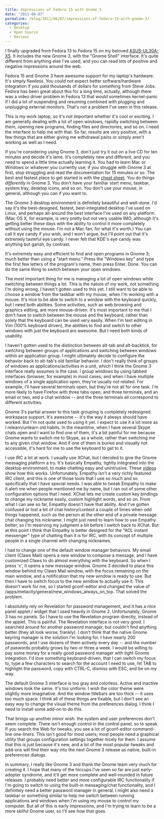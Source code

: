 ```yaml
---
title: Impressions of Fedora 15 with Gnome 3
date: "2011-06-07"
permalink: /blog/2011/06/07/impressions-of-fedora-15-with-gnome-3/
categories:
  - Desktop
  - Open Source
  - Reviews
---
```

I finally upgraded from Fedora 13 to Fedora 15 on my beloved [ASUS-UL30A-X5][1]. It includes the new Gnome 3, with the "Gnome Shell" interface. It's quite different from anything else I've used, and you can read lots of positive and negative impressions around the web.

Fedora 15 and Gnome 3 have awesome support for my laptop's hardware. It's simply flawless. You could not expect better software/hardware integration if you paid thousands of dollars for something from Steve Jobs. Fedora has been great about this for a long time, actually, although there was a video driver problem in Fedora 13 that would sometimes kernel-panic if I did a lot of suspending and resuming combined with plugging and unplugging external monitors. That's not a problem I've seen in this release.

This is my work laptop, so it's not important whether it's cool or exciting. I am generally dealing with a lot of open windows, rapidly switching between them, opening new programs, finding files and directories, and so on. I need the interface to help me with that. So far, results are very positive, with a few things that are either giving me withdrawal pains or simply aren't working as well as I need.

If you're considering using Gnome 3, don't just try it out on a live CD for ten minutes and decide it's lame. It's completely new and different, and you need to spend a little time actually learning it. You had to learn Mac or Windows or whatever you currently use; if you struggle with Gnome 3 at first, stop struggling and read the documentation for 15 minutes or so. The best and fastest place to get started is with the [cheat sheet][2]. You do things *differently* in Gnome 3. You don't have your familiar start menu, taskbar, system tray, desktop icons, and so on. You don't use your mouse, in general, although you can if you want to.

The Gnome 3 desktop environment is definitely beautiful and well-done. I'd say it's the best-designed, fastest, best-integrated desktop I've used on Linux, and perhaps all-around the best interface I've used on any platform. (Mac OS X, for example, is very pretty but not very usable IMO, although it's getting better these days with the ability to control it more completely without using the mouse. I'm not a Mac fan, for what it's worth.) You can call it eye candy if you wish, and I won't argue, but I'll point out that it's extremely tasteful eye candy. I never felt that KDE's eye candy was anything but garish, by contrast.

It's extremely easy and efficient to find and open programs in Gnome 3; much better than using a "start menu." Press the "Windows key" and type the first few letters of the program's name, then press Enter. Done. You can do the same thing to switch between your open windows.

The most important thing for me is managing a lot of open windows while switching between things a lot. This is the nature of my work, not something I'm doing wrong. I haven't gotten used to this yet. I still want to be able to choose a window from the taskbar with my mouse, when I'm working with a mouse. It's nice to be able to switch to a window with the keyboard quickly, but I need both abilities. Some activities, such as web browsing and graphics editing, are more mouse-driven. It's most important to me that I don't have to switch between the mouse and the keyboard, rather than solely that the keyboard can be used very easily. When I'm text editing in Vim (100% keyboard driven), the abilities to find and switch to other windows with just the keyboard are awesome. But I need both kinds of usability.

I haven't gotten used to the distinction between alt-tab and alt-backtick, for switching between groups of applications and switching between windows within an application group. I might ultimately decide to configure the behavior back to alt-tab's old familiar behavior. I don't really think of groups of windows as applications/activities in a unit, which I think the Gnome 3 interface really assumes is the case. I group windows by using tabbed interfaces (browser, for example) in most cases; and when I have multiple windows of a single application open, they're usually not related. For example, I'll have several terminals open, but they're not all for one task. I'm more likely to have Firefox with three tabs open, and three terminals, and an email or two, and a chat window -- and the three terminals all correspond to different activities.

Gnome 3&#8242;s partial answer to this task grouping is completely redesigned workspace support. It's awesome -- it's the way it always should have worked. But I'm not quite used to using it yet. I expect to use it a lot more as I relearn/unlearn old habits. In the meantime, when I have several Skype chats open and I want to find one of them, it's a bit painful for me because Gnome wants to switch me to Skype, as a whole, rather than switching me to any given chat window. And if one of them is buried and visually not accessible, it's hard for me to use the keyboard to get to it.

I use IRC a lot at work. I usually use XChat, but I decided to give the Gnome messaging platform a try. It's basically Empathy, tightly integrated into the desktop environment, to make chatting easy and unintrusive. These [videos][3] show how this works. Unfortunately, Empathy isn't a very richly featured IRC client, and this is one of those tools that I use so much and so specifically that I have special needs. I was able to tweak Empathy to make it alert me when people mentioned me by name, but I ran out of some other configuration options that I need. XChat lets me create custom key bindings to change my nickname easily, custom highlight words, and so on. From what I can see so far, Empathy doesn't have that ability. And I've gotten confused or lost a bit of chat history/context a couple of times when odd things happened, such as the person at the other end of a private message chat changing his nickname. I might just need to learn how to use Empathy better, so I'm reserving my judgment a bit before I switch back to XChat. But at this point I think that Empathy is better designed for the "AOL instant messenger" type of chatting than it is for IRC, with its concept of multiple people in a single channel with changing nicknames.

I had to change one of the default window manager behaviors. My email client (Claws Mail) opens a new window to compose a message, and I have customized Claws to do almost everything with the keyboard. So when I press 'c', it opens a new message window. Gnome 3 decided to place this window behind my Claws Mail window, with the focus remaining on the main window, and a notification that my new window is ready to use. But then I have to switch focus to the new window to actually use it. This doesn't work for me, so I started gconf-editor and changed the value of /apps/metacity/general/new\_windows\_always\_on\_top. That solved the problem.

I absolutely rely on Revelation for password management, and it has a nice panel applet / widget that I used heavily in Gnome 2. Unfortunately, Gnome 3 has no panels. So I have to use the Revelation program directly, instead of the applet. This is painful. The Revelation interface is not very good. I searched around for another password manager, but couldn't find anything better (they all look worse, frankly). I don't think that the native Gnome keyring manager is the solution I'm looking for. I have nearly 200 passwords, and I use dozens of them actively every day -- and the number of paswords probably grows by two or three a week. I would be willing to pay some money for a really good password manager with tight Gnome integration. I'd love something keyboard-driven, that I can switch my focus to, type a few characters to search for the account I need to use, hit TAB to highlight the password, copy with CTRL-C, dismiss with ESC, and be on my way.

The default Gnome 3 interface is too gray and colorless. Active and inactive windows look the same. It's too uniform. I wish the color theme were slightly more imaginative. And the window titlebars are too thick -- it uses too much space. I think all of these things are fixable, but I don't see an easy way to change the visual theme from the preferences dialog. I think I need to install some add-on to do this.

That brings up another minor wish: the system and user preferences don't seem complete. There isn't enough control in the control panel, so to speak. If you search the Web for tweaks, you see a lot of gconf-editor command-line one-liners. This isn't good for most users; most people need a graphical utility that groups configuration settings together nicely for them. I assume that this is just because it's new, and a lot of the most popular tweaks and add-ons will find their way into the next Gnome 3 release as native, built-in preferences dialogs.

In summary, I really like Gnome 3 and thank the Gnome team very much for creating it. I hope that many of the hiccups I've seen so far are just early-adopter syndrome, and it'll get more complete and well-rounded in future releases. I probably need better and more configurable IRC functionality if I'm going to switch to using the built-in messaging/chat functionality, and I definitely need a better password manager in general. I might also need a taskbar or something similar to help me switch between running applications and windows when I'm using my mouse to control my computer. But all of this is early impressions, and I'm trying to learn to be a more skilful Gnome user, so I'll see how that goes.

 [1]: http://www.amazon.com/dp/B002P3KMVC?tag=xaprb-20
 [2]: https://live.gnome.org/GnomeShell/CheatSheet
 [3]: http://www.gnome.org/gnome-3/
